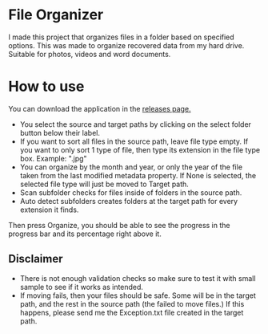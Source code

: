 # File Organizer

I made this project that organizes files in a folder based on specified options.
This was made to organize recovered data from my hard drive. Suitable for photos, videos and word documents.

# How to use
You can download the application in the [releases page.](https://github.com/hegde-atri/FileOrganizer/releases)

- You select the source and target paths by clicking on the select folder button below their label.
- If you want to sort all files in the source path, leave file type empty. If you want to only sort 1 type of file, then type its extension in the file type box. Example: ".jpg"
- You can organize by the month and year, or only the year of the file taken from the last modified metadata property. If None is selected, the selected file type will just be moved to Target path.
- Scan subfolder checks for files inside of folders in the source path.
- Auto detect subfolders creates folders at the target path for every extension it finds.

Then press Organize, you should be able to see the progress in the progress bar and its percentage right above it.

## Disclaimer
- There is not enough validation checks so make sure to test it with small sample to see if it works as intended.
- If moving fails, then your files should be safe. Some will be in the target path, and the rest in the source path (the failed  to move files.)
If this happens, please send me the Exception.txt file created in the target path.

